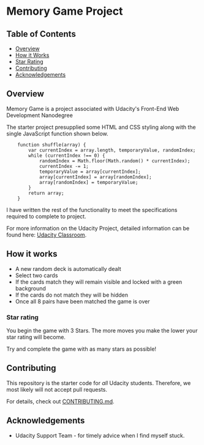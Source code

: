 # Memory Game Project

## Table of Contents

* [Overview](#overview)
* [How it Works](#how-it-works)
* [Star Rating](#star-rating)
* [Contributing](#contributing)
* [Acknowledgements](#acknowledgements)

## Overview

Memory Game is a project associated with Udacity's Front-End Web Development Nanodegree

The starter project presupplied some HTML and CSS styling along with the single JavaScript function shown below.
```
    function shuffle(array) {
        var currentIndex = array.length, temporaryValue, randomIndex;
        while (currentIndex !== 0) {
            randomIndex = Math.floor(Math.random() * currentIndex);
            currentIndex -= 1;
            temporaryValue = array[currentIndex];
            array[currentIndex] = array[randomIndex];
            array[randomIndex] = temporaryValue;
        }
        return array;
    }
```
I have written the rest of the functionality to meet the specifications required to complete to project.

For more information on the Udacity Project, detailed information can be found here: [Udacity Classroom](https://classroom.udacity.com/me).

## How it works

* A new random deck is automatically dealt
* Select two cards
* If the cards match they will remain visible and locked with a green background
* If the cards do not match they will be hidden
* Once all 8 pairs have been matched the game is over

### Star rating

You begin the game with 3 Stars. The more moves you make the lower your star rating will become.

Try and complete the game with as many stars as possible!



## Contributing

This repository is the starter code for _all_ Udacity students. Therefore, we most likely will not accept pull requests.

For details, check out [CONTRIBUTING.md](CONTRIBUTING.md).

## Acknowledgements

* Udacity Support Team - for timely advice when I find myself stuck.
